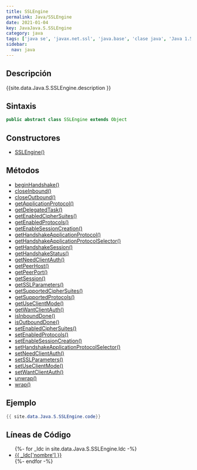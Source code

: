 ```yaml
---
title: SSLEngine
permalink: Java/SSLEngine
date: 2021-01-04
key: JavaJava.S.SSLEngine
category: java
tags: ['java se', 'javax.net.ssl', 'java.base', 'clase java', 'Java 1.5']
sidebar: 
  nav: java
---
```


## Descripción
{{site.data.Java.S.SSLEngine.description }}

## Sintaxis
~~~java
public abstract class SSLEngine extends Object
~~~

## Constructores
* [SSLEngine()](/Java/SSLEngine/SSLEngine/)

## Métodos
* [beginHandshake()](/Java/SSLEngine/beginHandshake)
* [closeInbound()](/Java/SSLEngine/closeInbound)
* [closeOutbound()](/Java/SSLEngine/closeOutbound)
* [getApplicationProtocol()](/Java/SSLEngine/getApplicationProtocol)
* [getDelegatedTask()](/Java/SSLEngine/getDelegatedTask)
* [getEnabledCipherSuites()](/Java/SSLEngine/getEnabledCipherSuites)
* [getEnabledProtocols()](/Java/SSLEngine/getEnabledProtocols)
* [getEnableSessionCreation()](/Java/SSLEngine/getEnableSessionCreation)
* [getHandshakeApplicationProtocol()](/Java/SSLEngine/getHandshakeApplicationProtocol)
* [getHandshakeApplicationProtocolSelector()](/Java/SSLEngine/getHandshakeApplicationProtocolSelector)
* [getHandshakeSession()](/Java/SSLEngine/getHandshakeSession)
* [getHandshakeStatus()](/Java/SSLEngine/getHandshakeStatus)
* [getNeedClientAuth()](/Java/SSLEngine/getNeedClientAuth)
* [getPeerHost()](/Java/SSLEngine/getPeerHost)
* [getPeerPort()](/Java/SSLEngine/getPeerPort)
* [getSession()](/Java/SSLEngine/getSession)
* [getSSLParameters()](/Java/SSLEngine/getSSLParameters)
* [getSupportedCipherSuites()](/Java/SSLEngine/getSupportedCipherSuites)
* [getSupportedProtocols()](/Java/SSLEngine/getSupportedProtocols)
* [getUseClientMode()](/Java/SSLEngine/getUseClientMode)
* [getWantClientAuth()](/Java/SSLEngine/getWantClientAuth)
* [isInboundDone()](/Java/SSLEngine/isInboundDone)
* [isOutboundDone()](/Java/SSLEngine/isOutboundDone)
* [setEnabledCipherSuites()](/Java/SSLEngine/setEnabledCipherSuites)
* [setEnabledProtocols()](/Java/SSLEngine/setEnabledProtocols)
* [setEnableSessionCreation()](/Java/SSLEngine/setEnableSessionCreation)
* [setHandshakeApplicationProtocolSelector()](/Java/SSLEngine/setHandshakeApplicationProtocolSelector)
* [setNeedClientAuth()](/Java/SSLEngine/setNeedClientAuth)
* [setSSLParameters()](/Java/SSLEngine/setSSLParameters)
* [setUseClientMode()](/Java/SSLEngine/setUseClientMode)
* [setWantClientAuth()](/Java/SSLEngine/setWantClientAuth)
* [unwrap()](/Java/SSLEngine/unwrap)
* [wrap()](/Java/SSLEngine/wrap)

## Ejemplo
~~~java
{{ site.data.Java.S.SSLEngine.code}}
~~~

## Líneas de Código
<ul>
{%- for _ldc in site.data.Java.S.SSLEngine.ldc -%}
   <li>
       <a href="{{_ldc['url'] }}">{{ _ldc['nombre'] }}</a>
   </li>
{%- endfor -%}
</ul>
